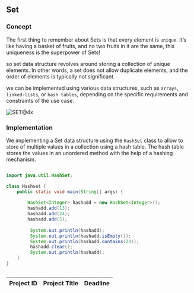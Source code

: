 ## Set







### Concept

The first thing to remember about Sets is that every element is `unique`. It’s like having a basket of fruits, and no two fruits in it are the same, this uniqueness is the superpower of Sets!

so set data structure revolves around storing a collection of unique elements. In other words, a set does not allow duplicate elements, and the order of elements is typically not significant.

we can be implemented using various data structures, such as `arrays`, `linked-lists`, or `hash tables`, depending on the specific requirements and constraints of the use case.

![SET@4x](https://github.com/SAFCSP-Team/data-structures-and-algorithms-bootcamp/assets/148945652/7367037b-58de-4bf1-bd6d-3ece6c2997ec)


### Implementation

We implementing a Set data structure using the `HashSet` class to allow to store of multiple values in a collection using a hash table. The hash table stores the values in an unordered method with the help of a hashing mechanism. 


```java

import java.util.HashSet;

class Hashset {
    public static void main(String[] args) {
        
        HashSet<Integer> hashadd = new HashSet<Integer>();
        hashadd.add(13);
        hashadd.add(24);
        hashadd.add(5);
        
         System.out.println(hashadd);
         System.out.println(hashadd.isEmpty());
         System.out.println(hashadd.contains(24));
         hashadd.clear();
         System.out.println(hashadd);
    }
}



```

Project ID | Project Title | Deadline |
|:-----|:-----------:|:-------------|




